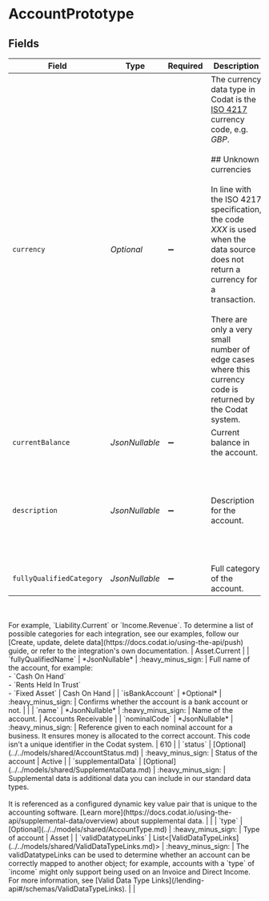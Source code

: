 # AccountPrototype


## Fields

| Field                                                                                                                                                                                                                                                                                                                                                                                        | Type                                                                                                                                                                                                                                                                                                                                                                                         | Required                                                                                                                                                                                                                                                                                                                                                                                     | Description                                                                                                                                                                                                                                                                                                                                                                                  | Example                                                                                                                                                                                                                                                                                                                                                                                      |
| -------------------------------------------------------------------------------------------------------------------------------------------------------------------------------------------------------------------------------------------------------------------------------------------------------------------------------------------------------------------------------------------- | -------------------------------------------------------------------------------------------------------------------------------------------------------------------------------------------------------------------------------------------------------------------------------------------------------------------------------------------------------------------------------------------- | -------------------------------------------------------------------------------------------------------------------------------------------------------------------------------------------------------------------------------------------------------------------------------------------------------------------------------------------------------------------------------------------- | -------------------------------------------------------------------------------------------------------------------------------------------------------------------------------------------------------------------------------------------------------------------------------------------------------------------------------------------------------------------------------------------- | -------------------------------------------------------------------------------------------------------------------------------------------------------------------------------------------------------------------------------------------------------------------------------------------------------------------------------------------------------------------------------------------- |
| `currency`                                                                                                                                                                                                                                                                                                                                                                                   | *Optional<String>*                                                                                                                                                                                                                                                                                                                                                                           | :heavy_minus_sign:                                                                                                                                                                                                                                                                                                                                                                           | The currency data type in Codat is the [ISO 4217](https://en.wikipedia.org/wiki/ISO_4217) currency code, e.g. _GBP_.<br/><br/>## Unknown currencies<br/><br/>In line with the ISO 4217 specification, the code _XXX_ is used when the data source does not return a currency for a transaction. <br/><br/>There are only a very small number of edge cases where this currency code is returned by the Codat system. | GBP                                                                                                                                                                                                                                                                                                                                                                                          |
| `currentBalance`                                                                                                                                                                                                                                                                                                                                                                             | *JsonNullable<BigDecimal>*                                                                                                                                                                                                                                                                                                                                                                   | :heavy_minus_sign:                                                                                                                                                                                                                                                                                                                                                                           | Current balance in the account.                                                                                                                                                                                                                                                                                                                                                              | 0                                                                                                                                                                                                                                                                                                                                                                                            |
| `description`                                                                                                                                                                                                                                                                                                                                                                                | *JsonNullable<String>*                                                                                                                                                                                                                                                                                                                                                                       | :heavy_minus_sign:                                                                                                                                                                                                                                                                                                                                                                           | Description for the account.                                                                                                                                                                                                                                                                                                                                                                 | Invoices the business has issued but has not yet collected payment on.                                                                                                                                                                                                                                                                                                                       |
| `fullyQualifiedCategory`                                                                                                                                                                                                                                                                                                                                                                     | *JsonNullable<String>*                                                                                                                                                                                                                                                                                                                                                                       | :heavy_minus_sign:                                                                                                                                                                                                                                                                                                                                                                           | Full category of the account. <br/><br/>For example, `Liability.Current` or `Income.Revenue`. To determine a list of possible categories for each integration, see our examples, follow our [Create, update, delete data](https://docs.codat.io/using-the-api/push) guide, or refer to the integration's own documentation.                                                                | Asset.Current                                                                                                                                                                                                                                                                                                                                                                                |
| `fullyQualifiedName`                                                                                                                                                                                                                                                                                                                                                                         | *JsonNullable<String>*                                                                                                                                                                                                                                                                                                                                                                       | :heavy_minus_sign:                                                                                                                                                                                                                                                                                                                                                                           | Full name of the account, for example:<br/>- `Cash On Hand`<br/>- `Rents Held In Trust`<br/>- `Fixed Asset`                                                                                                                                                                                                                                                                                  | Cash On Hand                                                                                                                                                                                                                                                                                                                                                                                 |
| `isBankAccount`                                                                                                                                                                                                                                                                                                                                                                              | *Optional<Boolean>*                                                                                                                                                                                                                                                                                                                                                                          | :heavy_minus_sign:                                                                                                                                                                                                                                                                                                                                                                           | Confirms whether the account is a bank account or not.                                                                                                                                                                                                                                                                                                                                       |                                                                                                                                                                                                                                                                                                                                                                                              |
| `name`                                                                                                                                                                                                                                                                                                                                                                                       | *JsonNullable<String>*                                                                                                                                                                                                                                                                                                                                                                       | :heavy_minus_sign:                                                                                                                                                                                                                                                                                                                                                                           | Name of the account.                                                                                                                                                                                                                                                                                                                                                                         | Accounts Receivable                                                                                                                                                                                                                                                                                                                                                                          |
| `nominalCode`                                                                                                                                                                                                                                                                                                                                                                                | *JsonNullable<String>*                                                                                                                                                                                                                                                                                                                                                                       | :heavy_minus_sign:                                                                                                                                                                                                                                                                                                                                                                           | Reference given to each nominal account for a business. It ensures money is allocated to the correct account. This code isn't a unique identifier in the Codat system.                                                                                                                                                                                                                       | 610                                                                                                                                                                                                                                                                                                                                                                                          |
| `status`                                                                                                                                                                                                                                                                                                                                                                                     | [Optional<AccountStatus>](../../models/shared/AccountStatus.md)                                                                                                                                                                                                                                                                                                                              | :heavy_minus_sign:                                                                                                                                                                                                                                                                                                                                                                           | Status of the account                                                                                                                                                                                                                                                                                                                                                                        | Active                                                                                                                                                                                                                                                                                                                                                                                       |
| `supplementalData`                                                                                                                                                                                                                                                                                                                                                                           | [Optional<SupplementalData>](../../models/shared/SupplementalData.md)                                                                                                                                                                                                                                                                                                                        | :heavy_minus_sign:                                                                                                                                                                                                                                                                                                                                                                           | Supplemental data is additional data you can include in our standard data types. <br/><br/>It is referenced as a configured dynamic key value pair that is unique to the accounting software. [Learn more](https://docs.codat.io/using-the-api/supplemental-data/overview) about supplemental data.                                                                                          |                                                                                                                                                                                                                                                                                                                                                                                              |
| `type`                                                                                                                                                                                                                                                                                                                                                                                       | [Optional<AccountType>](../../models/shared/AccountType.md)                                                                                                                                                                                                                                                                                                                                  | :heavy_minus_sign:                                                                                                                                                                                                                                                                                                                                                                           | Type of account                                                                                                                                                                                                                                                                                                                                                                              | Asset                                                                                                                                                                                                                                                                                                                                                                                        |
| `validDatatypeLinks`                                                                                                                                                                                                                                                                                                                                                                         | List<[ValidDataTypeLinks](../../models/shared/ValidDataTypeLinks.md)>                                                                                                                                                                                                                                                                                                                        | :heavy_minus_sign:                                                                                                                                                                                                                                                                                                                                                                           | The validDatatypeLinks can be used to determine whether an account can be correctly mapped to another object; for example, accounts with a `type` of `income` might only support being used on an Invoice and Direct Income. For more information, see [Valid Data Type Links](/lending-api#/schemas/ValidDataTypeLinks).                                                                    |                                                                                                                                                                                                                                                                                                                                                                                              |